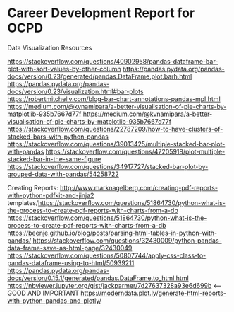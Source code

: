 # Career Development Report for OCPD

Data Visualization Resources

https://stackoverflow.com/questions/40902958/pandas-dataframe-bar-plot-with-sort-values-by-other-column
https://pandas.pydata.org/pandas-docs/version/0.23/generated/pandas.DataFrame.plot.barh.html
https://pandas.pydata.org/pandas-docs/version/0.23/visualization.html#bar-plots
https://robertmitchellv.com/blog-bar-chart-annotations-pandas-mpl.html
https://medium.com/@kvnamipara/a-better-visualisation-of-pie-charts-by-matplotlib-935b7667d77f
https://medium.com/@kvnamipara/a-better-visualisation-of-pie-charts-by-matplotlib-935b7667d77f
https://stackoverflow.com/questions/22787209/how-to-have-clusters-of-stacked-bars-with-python-pandas
https://stackoverflow.com/questions/39013425/multiple-stacked-bar-plot-with-pandas
https://stackoverflow.com/questions/47205918/plot-multiple-stacked-bar-in-the-same-figure
https://stackoverflow.com/questions/34917727/stacked-bar-plot-by-grouped-data-with-pandas/54258722


Creating Reports:
http://www.marknagelberg.com/creating-pdf-reports-with-python-pdfkit-and-jinja2
templates/https://stackoverflow.com/questions/51864730/python-what-is-the-process-to-create-pdf-reports-with-charts-from-a-db
https://stackoverflow.com/questions/51864730/python-what-is-the-process-to-create-pdf-reports-with-charts-from-a-db
https://beenje.github.io/blog/posts/parsing-html-tables-in-python-with-pandas/
https://stackoverflow.com/questions/32430009/python-pandas-data-frame-save-as-html-page/32430049
https://stackoverflow.com/questions/50807744/apply-css-class-to-pandas-dataframe-using-to-html/50939211
https://pandas.pydata.org/pandas-docs/version/0.15.1/generated/pandas.DataFrame.to_html.html
https://nbviewer.jupyter.org/gist/jackparmer/7d27637328a93e6d699b <--GOOD AND IMPORTANT
https://moderndata.plot.ly/generate-html-reports-with-python-pandas-and-plotly/

